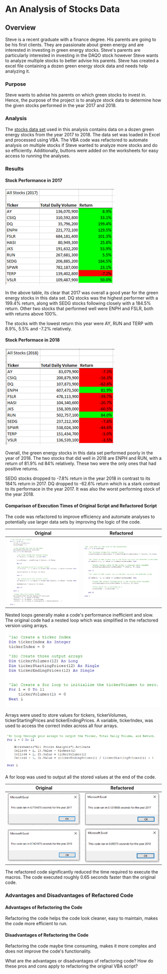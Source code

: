 # An Analysis of Stocks Data 

## Overview 

Steve is a recent graduate with a finance degree. His parents are going to be his first clients. They are passionate about green energy and are interested in investing in green energy stocks. Steve's parents are particularly interested in investing in the DAQO stock however Steve wants to analyze multiple stocks to better advise his parents. Steve has created a excel file containing a dozen green energy stock data and needs help analyzing it. 

### Purpose

Steve wants to advise his parents on which green stocks to invest in. Hence, the purpose of the project is to analyze stock data to determine how the given stocks performed in the year 2017 and 2018. 

### Analysis

The [stocks data set](VBA_Challenge.xlsm) used in this analysis contains data on a dozen green energy stocks from the year 2017 to 2018. The data set was loaded in Excel and processed using VBA. The VBA code was refactored to automate analysis on multiple stocks if Steve wanted to analyze more stocks and do so efficiently. Additionally, buttons were added on the worksheets for easy access to running the analyses.   

### Results

#### Stock Performance in 2017
![Stocks Analysis Table for 2017](Resources/Extra/AllStocksAnalysis_Table_2017.PNG)

In the above table, its clear that 2017 was overall a good year for the green energy stocks in this data set. DQ stocks was the highest performer with a 199.4% return, along with SEDG stocks following closely with a 184.5% return. Other two stocks that performed well were ENPH and FSLR, both with returns above 100%. 

The stocks with the lowest return this year were AY, RUN and TERP with 8.9%, 5.5% and -7.2% relatively. 

#### Stock Performace in 2018
![Stocks Analysis Table for 2018](Resources/Extra/AllStocksAnalysis_Table_2018.PNG)

Overall, the green energy stocks in this data set performed poorly in the year of 2018. The two stocks that did well in 2018 are ENPH and RUN, with a return of 81.9% nd 84% relatively. These two were the only ones that had positive returns. 

SEDG stocks dropped to -7.8% return in the year 2018 in contrast to its 184% return in 2017. DQ dropped to -62.6% return which is a stark contrast to its performace in the year 2017. It was also the worst performing stock of the year 2018.


#### Comparison of Execution Times of Original Script and Refactored Script

The code was refactored to improve efficiency and automate analyses to potentially use larger data sets by improving the logic of the code. 

Original | Refactored
---------|-----------
![Origical Code](Resources/Extra/Original_NestedLoop.PNG) | ![Refactored Code](Resources/Extra/Refactored_Loop.PNG)
Nested loops generally make a code's performance inefficient and slow.  
The original code had a nested loop which was simplified in the refactored version using arrays.

![Refactored Arrays](Resources/Extra/Refactored_Arrays.PNG)

Arrays were used to store values for tickers, tickerVolumes, tickerStartingPrices and tickerEndingPrices. A variable, tickerIndex, was used to access the correct index across all four arrays. 

![Refactored Output](Resources/Extra/Refactored_Output.PNG)

A for loop was used to output all the stored values at the end of the code. 


Original | Refactored
---------|-----------
![Execution Time for 2017 Analysis Using Original Script](Resources/Extra/VBA_Original_2017.PNG) |  ![Execution Time for 2017 Analysis Using Refactored Script](Resources/VBA_Challenge_2017.PNG)
![Execution Time for 2018 Analysis Using Original Script](Resources/Extra/VBA_Original_2018.PNG) |![Execution Time for 2018 Analysis Using Refactored Script](Resources/VBA_Challenge_2018.PNG)

The refactored code significantly reduced the time required to execute the macros. The code executed roughly 0.65 seconds faster than the original code. 

### Advantages and Disadvantages of Refactored Code

#### Advantages of Refactoring the Code

Refactoring the code helps the code look cleaner, easy to maintain, makes the code more efficient to run. 

#### Disadvantages of Refactoring the Code

Refactoring the code maybe time consuming, makes it more complex and does not improve the code's functionality. 


What are the advantages or disadvantages of refactoring code?
How do these pros and cons apply to refactoring the original VBA script? 





